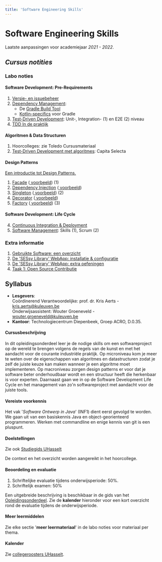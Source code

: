 ```yaml
---
title: 'Software Engineering Skills'
---
```


# Software Engineering Skills

Laatste aanpassingen voor academiejaar _2021 - 2022_.

## _Cursus notities_

### Labo noties

#### Software Development: Pre-Requirements

1. [Versie- en issuebeheer](/versiebeheer)
2. [Dependency Management](/dependency-management):
    -  De [Gradle Build Tool](/dependency-management/gradle/)
    -  [Kotlin-specifics](/dependency-management/kotlin-gradle) voor Gradle
3. [Test-Driven Development](/tdd): Unit-, Integration- (1) en E2E (2) niveau
4. [TDD In de praktijk](/tdd/in-de-praktijk)

#### Algoritmen & Data Structuren

1. Hoorcolleges: zie Toledo Cursusmateriaal
2. [Test-Driven Development met algoritmes](/tdd/capita): Capita Selecta

#### Design Patterns

[Een introductie tot Design Patterns.](/patterns)

1. [Facade](/patterns/facade) ([<i class='fab fa-github'></i> voorbeeld](https://github.com/KULeuven-Diepenbeek/ses-patterns-facade-template)) (1)
2. [Dependency Injection](/patterns/di) ([<i class='fab fa-github'></i> voorbeeld](https://github.com/KULeuven-Diepenbeek/ses-patterns-di-template))
3. [Singleton](/patterns/singleton) ([<i class='fab fa-github'></i> voorbeeld](https://github.com/KULeuven-Diepenbeek/ses-patterns-singleton-template)) (2)
4. [Decorator](/patterns/decorator) ([<i class='fab fa-github'></i> voorbeeld](https://github.com/KULeuven-Diepenbeek/ses-patterns-decorator-template))
5. [Factory](/patterns/factory) ([<i class='fab fa-github'></i> voorbeeld](https://github.com/KULeuven-Diepenbeek/ses-patterns-factory-template)) (3)

#### Software Development: Life Cycle

4. [Continuous Integration &amp; Deployment](/lifecycle/ci)
5. [Software Management](/lifecycle/management): Skills (1), Scrum (2)

### Extra informatie

1. [Gebruikte Software: een overzicht](/extra/software)
2. [De 'SESsy Library' WebApp: installatie & configuratie](/extra/sessy)
3. [De 'SESsy Library' WebApp: extra oefeningen](/extra/sessy-extending)
4. [Taak 1: Open Source Contributie](/extra/taak-oss/)

## Syllabus

- **Lesgevers**:<br/>
Coördinerend Verantwoordelijke: prof. dr. Kris Aerts - <a href="mailto:kris.aerts@kuleuven.be">kris.aerts@kuleuven.be</a><br/>
Onderwijsassistent: Wouter Groeneveld - <a href="mailto:wouter.groeneveld@kuleuven.be">wouter.groeneveld@kuleuven.be</a>
- **Kantoor**: Technologiecentrum Diepenbeek, Groep ACRO, D.0.35. 

#### Cursusbeschrijving

In dit opleidingsonderdeel leer je de nodige skills om een softwareproject op de wereld te brengen volgens de regels van de kunst en met het aandacht voor de courante industriële praktijk. Op microniveau kom je meer te weten over de eigenschappen van algoritmes en datastructuren zodat je zelf de juiste keuze kan maken wanneer je een algoritme moet implementeren. Op macroniveau zorgen design patterns er voor dat je software beter onderhoudbaar wordt en een structuur heeft die herkenbaar is voor experten. Daarnaast gaan we in op de Software Development Life Cycle en het management van zo'n softwareproject met aandacht voor de juiste tools. 

#### Vereiste voorkennis

Het vak '_Software Ontwerp in Java_' (INF1) dient eerst gevolgd te worden. We gaan uit van een basiskennis Java en object-georienteerd programmeren. Werken met commandline en enige kennis van git is een pluspunt.

#### Doelstellingen

Zie ook [Studiegids UHasselt](https://www.uhasselt.be/studiegids)
    
De context en het overzicht worden aangereikt in het hoorcollege.

#### Beoordeling en evaluatie

1. Schriftelijke evaluatie tijdens onderwijsperiode: 50%.
2. Schriftelijk examen: 50%

Een uitgebreide beschrijving is beschikbaar in de gids van het [Opleidingsonderdeel](https://uhintra03.uhasselt.be/studiegidswww/opleidingsonderdeel.aspx?a=2019&i=4083&n=4&t=01#anker31362). Zie de **kalender** hieronder voor een kort overzicht rond de evaluatie tijdens de onderwijsperiode.

#### Meer leermiddelen

Zie elke sectie '**meer leermateriaal**' in de labo noties voor materiaal per thema.

#### Kalender

Zie [collegeroosters UHasselt](http://collegeroosters.uhasselt.be).

